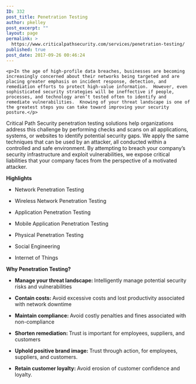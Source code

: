 ```yaml
---
ID: 332
post_title: Penetration Testing
author: pkelley
post_excerpt: ""
layout: page
permalink: >
  https://www.criticalpathsecurity.com/services/penetration-testing/
published: true
post_date: 2017-09-26 00:46:24
---
```


	<p>In the age of high-profile data breaches, businesses are becoming increasingly concerned about their networks being targeted and are placing greater emphasis on incident response, detection, and remediation efforts to protect high-value information.  However, even sophisticated security strategies will be ineffective if people, processes, and technology aren’t tested often to identify and remediate vulnerabilities.  Knowing of your threat landscape is one of the greatest steps you can take toward improving your security posture.</p>
<p>Critical Path Security penetration testing solutions help organizations address this challenge by performing checks and scans on all applications, systems, or websites to identify potential security gaps. We apply the same techniques that can be used by an attacker, all conducted within a controlled and safe environment. By attempting to breach your company’s security infrastructure and exploit vulnerabilities, we expose critical liabilities that your company faces from the perspective of a motivated attacker.</p>
<p><strong>Highlights</strong></p>
<ul>
<li>Network Penetration Testing</li>
</ul>
<ul>
<li>Wireless Network Penetration Testing</li>
</ul>
<ul>
<li>Application Penetration Testing</li>
</ul>
<ul>
<li>Mobile Application Penetration Testing</li>
</ul>
<ul>
<li>Physical Penetration Testing</li>
</ul>
<ul>
<li>Social Engineering</li>
</ul>
<ul>
<li>Internet of Things</li>
</ul>
<p><strong>Why Penetration Testing?</strong></p>
<ul>
<li><b>Manage your threat landscape: </b>Intelligently manage potential security risks and vulnerabilities</li>
</ul>
<ul>
<li><b>Contain costs: </b>Avoid excessive costs and lost productivity associated with network downtime</li>
</ul>
<ul>
<li><b>Maintain compliance: </b>Avoid costly penalties and fines associated with non-compliance</li>
</ul>
<ul>
<li><b>Shorten remediation: </b>Trust is important for employees, suppliers, and customers</li>
</ul>
<ul>
<li><b>Uphold positive brand image: </b>Trust through action, for employees, suppliers, and customers.</li>
</ul>
<ul>
<li><b>Retain customer loyalty: </b>Avoid erosion of customer confidence and loyalty.</li>
</ul>
<p>&nbsp;</p>